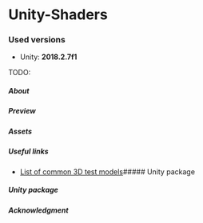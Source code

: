 # Unity-Shaders

### Used versions
* Unity: <b>2018.2.7f1</b>

TODO: 
##### About

##### Preview

##### Assets
        
##### Useful links
* [List of common 3D test models](https://en.wikipedia.org/wiki/List_of_common_3D_test_models)##### Unity package

##### Unity package

##### Acknowledgment    